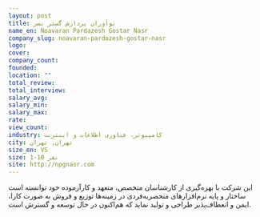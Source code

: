 ```yaml
---
layout: post
title: نوآوران پردازش گستر نصر
name_en: Noavaran Pardazesh Gostar Nasr
company_slug: noavaran-pardazesh-gostar-nasr
logo: 
cover: 
company_count:
founded:
location: ""
total_review: 
total_interview: 
salary_avg: 
salary_min: 
salary_max: 
rate: 
view_count: 
industry: کامپیوتر، فناوری اطلاعات و اینترنت
city: تهران, تهران
size_en: VS
size: 1-10 نفر
site: http://npgnasr.com
---
```


این شرکت با بهره‌گیری از کارشناسان متخصص، متعهد و کارآزموده خود توانسته است ساختار و پایه نرم‌افزارهای منحصربه‌فردی در زمینه‌ها توزیع و فروش به صورت کارا، ایمن و انعطاف‌پذیر طراحی و تولید نماید که هم‌اکنون در حال توسعه و گسترش است.
